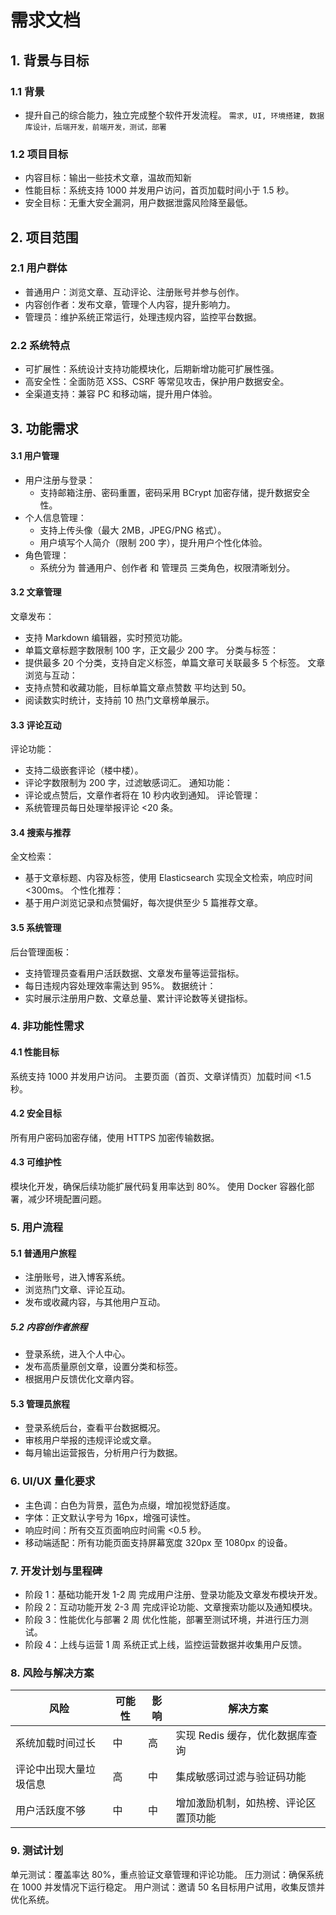 # 需求文档
## 1. 背景与目标
### 1.1 背景
- 提升自己的综合能力，独立完成整个软件开发流程。 `需求, UI, 环境搭建, 数据库设计，后端开发，前端开发，测试，部署`
### 1.2 项目目标
- 内容目标：输出一些技术文章，温故而知新
- 性能目标：系统支持 1000 并发用户访问，首页加载时间小于 1.5 秒。
- 安全目标：无重大安全漏洞，用户数据泄露风险降至最低。
## 2. 项目范围
### 2.1 用户群体
- 普通用户：浏览文章、互动评论、注册账号并参与创作。
- 内容创作者：发布文章，管理个人内容，提升影响力。
- 管理员：维护系统正常运行，处理违规内容，监控平台数据。
### 2.2 系统特点
- 可扩展性：系统设计支持功能模块化，后期新增功能可扩展性强。
- 高安全性：全面防范 XSS、CSRF 等常见攻击，保护用户数据安全。
- 全渠道支持：兼容 PC 和移动端，提升用户体验。
## 3. 功能需求
#### 3.1 用户管理
- 用户注册与登录：
  - 支持邮箱注册、密码重置，密码采用 BCrypt 加密存储，提升数据安全性。
- 个人信息管理：
  - 支持上传头像（最大 2MB，JPEG/PNG 格式）。
  - 用户填写个人简介（限制 200 字），提升用户个性化体验。
- 角色管理：
  - 系统分为 普通用户、创作者 和 管理员 三类角色，权限清晰划分。
#### 3.2 文章管理
文章发布：
- 支持 Markdown 编辑器，实时预览功能。
- 单篇文章标题字数限制 100 字，正文最少 200 字。
分类与标签：
- 提供最多 20 个分类，支持自定义标签，单篇文章可关联最多 5 个标签。
文章浏览与互动：
- 支持点赞和收藏功能，目标单篇文章点赞数 平均达到 50。
- 阅读数实时统计，支持前 10 热门文章榜单展示。
#### 3.3 评论互动
评论功能：
- 支持二级嵌套评论（楼中楼）。
- 评论字数限制为 200 字，过滤敏感词汇。
通知功能：
- 评论或点赞后，文章作者将在 10 秒内收到通知。
评论管理：
- 系统管理员每日处理举报评论 <20 条。
#### 3.4 搜索与推荐
全文检索：
- 基于文章标题、内容及标签，使用 Elasticsearch 实现全文检索，响应时间 <300ms。
个性化推荐：
- 基于用户浏览记录和点赞偏好，每次提供至少 5 篇推荐文章。
#### 3.5 系统管理
后台管理面板：
- 支持管理员查看用户活跃数据、文章发布量等运营指标。
- 每日违规内容处理效率需达到 95%。
数据统计：
- 实时展示注册用户数、文章总量、累计评论数等关键指标。
### 4. 非功能性需求
#### 4.1 性能目标
系统支持 1000 并发用户访问。
主要页面（首页、文章详情页）加载时间 <1.5 秒。
#### 4.2 安全目标
所有用户密码加密存储，使用 HTTPS 加密传输数据。
#### 4.3 可维护性
模块化开发，确保后续功能扩展代码复用率达到 80%。
使用 Docker 容器化部署，减少环境配置问题。
### 5. 用户流程
#### 5.1 普通用户旅程
- 注册账号，进入博客系统。
- 浏览热门文章、评论互动。
- 发布或收藏内容，与其他用户互动。
##### 5.2 内容创作者旅程
- 登录系统，进入个人中心。
- 发布高质量原创文章，设置分类和标签。
- 根据用户反馈优化文章内容。
#### 5.3 管理员旅程
- 登录系统后台，查看平台数据概况。
- 审核用户举报的违规评论或文章。
- 每月输出运营报告，分析用户行为数据。
### 6. UI/UX 量化要求
- 主色调：白色为背景，蓝色为点缀，增加视觉舒适度。
- 字体：正文默认字号为 16px，增强可读性。
- 响应时间：所有交互页面响应时间需 <0.5 秒。
- 移动端适配：所有功能页面支持屏幕宽度 320px 至 1080px 的设备。
### 7. 开发计划与里程碑
- 阶段 1：基础功能开发	1-2 周	完成用户注册、登录功能及文章发布模块开发。
- 阶段 2：互动功能开发	2-3 周	完成评论功能、文章搜索功能以及通知模块。
- 阶段 3：性能优化与部署	2 周	优化性能，部署至测试环境，并进行压力测试。
- 阶段 4：上线与运营	1 周	系统正式上线，监控运营数据并收集用户反馈。
### 8. 风险与解决方案
|风险|	可能性|	影响|	解决方案|
|---------|-----|----|---------|
|系统加载时间过长|中|高|实现 Redis 缓存，优化数据库查询|
|评论中出现大量垃圾信息|高|中|集成敏感词过滤与验证码功能|
|用户活跃度不够|中|中|增加激励机制，如热榜、评论区置顶功能|
### 9. 测试计划
单元测试：覆盖率达 80%，重点验证文章管理和评论功能。
压力测试：确保系统在 1000 并发情况下运行稳定。
用户测试：邀请 50 名目标用户试用，收集反馈并优化系统。

